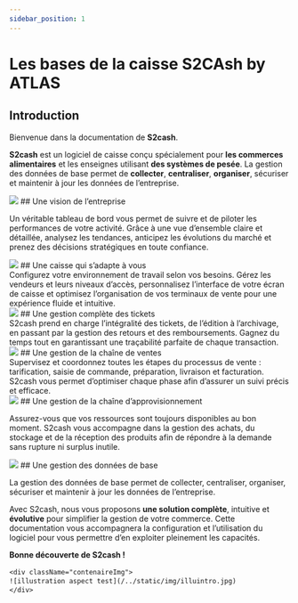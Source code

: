 ```yaml
---
sidebar_position: 1
---
```


# Les bases de la caisse S2CAsh by ATLAS

## Introduction


Bienvenue dans la documentation de **S2cash**.

**S2cash** est un logiciel de caisse conçu spécialement pour **les commerces alimentaires** et les enseignes utilisant **des systèmes de pesée**.
La gestion des données de base permet de **collecter**, **centraliser**, **organiser**, sécuriser et maintenir à jour les données de l’entreprise.





<div className="h2withlogo">
<img className="logoImg" src="/img/logo/__1.svg" /> 
## Une vision de l’entreprise
</div>

Un véritable tableau de bord vous permet de suivre et de piloter les performances de votre activité. Grâce à une vue d’ensemble claire et détaillée, analysez les tendances, anticipez les évolutions du marché et prenez des décisions stratégiques en toute confiance.




<div className="h2withlogo">
<img className="logoImg" src="/img/logo/__2.svg" /> 
## Une caisse qui s’adapte à vous
</div>
Configurez votre environnement de travail selon vos besoins. Gérez les vendeurs et leurs niveaux d’accès, personnalisez l’interface de votre écran de caisse et optimisez l’organisation de vos terminaux de vente pour une expérience fluide et intuitive.





<div className="h2withlogo">
<img className="logoImg" src="/img/logo/__3.svg" /> 
## Une gestion complète des tickets
</div>
S2cash prend en charge l’intégralité des tickets, de l’édition à l’archivage, en passant par la gestion des retours et des remboursements. Gagnez du temps tout en garantissant une traçabilité parfaite de chaque transaction.





<div className="h2withlogo">
<img className="logoImg" src="/img/logo/__4.svg" /> 
## Une gestion de la chaîne de ventes
</div>
Supervisez et coordonnez toutes les étapes du processus de vente : tarification, saisie de commande, préparation, livraison et facturation. S2cash vous permet d’optimiser chaque phase afin d’assurer un suivi précis et efficace.





<div className="h2withlogo">
<img className="logoImg" src="/img/logo/__5.svg" /> 
## Une gestion de la chaîne d’approvisionnement
</div>


Assurez-vous que vos ressources sont toujours disponibles au bon moment. S2cash vous accompagne dans la gestion des achats, du stockage et de la réception des produits afin de répondre à la demande sans rupture ni surplus inutile.




<div className="h2withlogo">
<img className="logoImg" src="/img/logo/__6.svg" /> 
## Une gestion des données de base
</div>

La gestion des données de base permet de collecter, centraliser, organiser, sécuriser et maintenir à jour les données de l’entreprise.



Avec S2cash, nous vous proposons **une solution complète**, intuitive et **évolutive** pour simplifier la gestion de votre commerce. Cette documentation vous accompagnera la configuration et l’utilisation du logiciel pour vous permettre d’en exploiter pleinement les capacités.

**Bonne découverte de S2cash !**

    <div className="contenaireImg">
    ![illustration aspect test](/../static/img/illuintro.jpg)
    </div>

